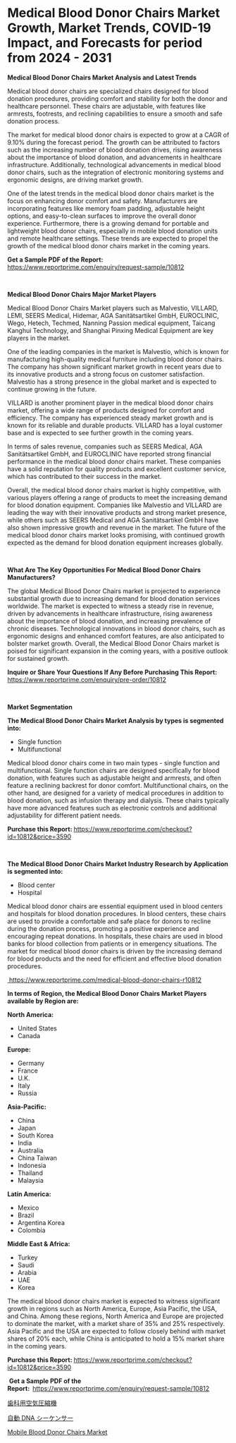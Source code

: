<p><h1>Medical Blood Donor Chairs Market Growth, Market Trends, COVID-19 Impact, and Forecasts for period from 2024 - 2031</h1></p><p><strong>Medical Blood Donor Chairs Market Analysis and Latest Trends</strong></p>
<p><p>Medical blood donor chairs are specialized chairs designed for blood donation procedures, providing comfort and stability for both the donor and healthcare personnel. These chairs are adjustable, with features like armrests, footrests, and reclining capabilities to ensure a smooth and safe donation process.</p><p>The market for medical blood donor chairs is expected to grow at a CAGR of 9.10% during the forecast period. The growth can be attributed to factors such as the increasing number of blood donation drives, rising awareness about the importance of blood donation, and advancements in healthcare infrastructure. Additionally, technological advancements in medical blood donor chairs, such as the integration of electronic monitoring systems and ergonomic designs, are driving market growth.</p><p>One of the latest trends in the medical blood donor chairs market is the focus on enhancing donor comfort and safety. Manufacturers are incorporating features like memory foam padding, adjustable height options, and easy-to-clean surfaces to improve the overall donor experience. Furthermore, there is a growing demand for portable and lightweight blood donor chairs, especially in mobile blood donation units and remote healthcare settings. These trends are expected to propel the growth of the medical blood donor chairs market in the coming years.</p></p>
<p><strong>Get a Sample PDF of the Report:&nbsp;</strong> <a href="https://www.reportprime.com/enquiry/request-sample/10812">https://www.reportprime.com/enquiry/request-sample/10812</a></p>
<p>&nbsp;</p>
<p><strong>Medical Blood Donor Chairs Major Market Players</strong></p>
<p><p>Medical Blood Donor Chairs Market players such as Malvestio, VILLARD, LEMI, SEERS Medical, Hidemar, AGA Sanitätsartikel GmbH, EUROCLINIC, Wego, Hetech, Techmed, Nanning Passion medical equipment, Taicang Kanghui Technology, and Shanghai Pinxing Medical Equipment are key players in the market.</p><p>One of the leading companies in the market is Malvestio, which is known for manufacturing high-quality medical furniture including blood donor chairs. The company has shown significant market growth in recent years due to its innovative products and a strong focus on customer satisfaction. Malvestio has a strong presence in the global market and is expected to continue growing in the future.</p><p>VILLARD is another prominent player in the medical blood donor chairs market, offering a wide range of products designed for comfort and efficiency. The company has experienced steady market growth and is known for its reliable and durable products. VILLARD has a loyal customer base and is expected to see further growth in the coming years.</p><p>In terms of sales revenue, companies such as SEERS Medical, AGA Sanitätsartikel GmbH, and EUROCLINIC have reported strong financial performance in the medical blood donor chairs market. These companies have a solid reputation for quality products and excellent customer service, which has contributed to their success in the market.</p><p>Overall, the medical blood donor chairs market is highly competitive, with various players offering a range of products to meet the increasing demand for blood donation equipment. Companies like Malvestio and VILLARD are leading the way with their innovative products and strong market presence, while others such as SEERS Medical and AGA Sanitätsartikel GmbH have also shown impressive growth and revenue in the market. The future of the medical blood donor chairs market looks promising, with continued growth expected as the demand for blood donation equipment increases globally.</p></p>
<p>&nbsp;</p>
<p><strong>What Are The Key Opportunities For Medical Blood Donor Chairs Manufacturers?</strong></p>
<p><p>The global Medical Blood Donor Chairs market is projected to experience substantial growth due to increasing demand for blood donation services worldwide. The market is expected to witness a steady rise in revenue, driven by advancements in healthcare infrastructure, rising awareness about the importance of blood donation, and increasing prevalence of chronic diseases. Technological innovations in blood donor chairs, such as ergonomic designs and enhanced comfort features, are also anticipated to bolster market growth. Overall, the Medical Blood Donor Chairs market is poised for significant expansion in the coming years, with a positive outlook for sustained growth.</p></p>
<p><strong>Inquire or Share Your Questions If Any Before Purchasing This Report:</strong> <a href="https://www.reportprime.com/enquiry/pre-order/10812">https://www.reportprime.com/enquiry/pre-order/10812</a></p>
<p>&nbsp;</p>
<p><strong>Market Segmentation</strong></p>
<p><strong>The Medical Blood Donor Chairs Market Analysis by types is segmented into:</strong></p>
<p><ul><li>Single function</li><li>Multifunctional</li></ul></p>
<p><p>Medical blood donor chairs come in two main types - single function and multifunctional. Single function chairs are designed specifically for blood donation, with features such as adjustable height and armrests, and often feature a reclining backrest for donor comfort. Multifunctional chairs, on the other hand, are designed for a variety of medical procedures in addition to blood donation, such as infusion therapy and dialysis. These chairs typically have more advanced features such as electronic controls and additional adjustability for different patient needs.</p></p>
<p><strong>Purchase this Report:&nbsp;</strong><a href="https://www.reportprime.com/checkout?id=10812&price=3590">https://www.reportprime.com/checkout?id=10812&price=3590</a></p>
<p>&nbsp;</p>
<p><strong>The Medical Blood Donor Chairs Market Industry Research by Application is segmented into:</strong></p>
<p><ul><li>Blood center</li><li>Hospital</li></ul></p>
<p><p>Medical blood donor chairs are essential equipment used in blood centers and hospitals for blood donation procedures. In blood centers, these chairs are used to provide a comfortable and safe place for donors to recline during the donation process, promoting a positive experience and encouraging repeat donations. In hospitals, these chairs are used in blood banks for blood collection from patients or in emergency situations. The market for medical blood donor chairs is driven by the increasing demand for blood products and the need for efficient and effective blood donation procedures.</p></p>
<p><a href="https://www.reportprime.com/medical-blood-donor-chairs-r10812">&nbsp;https://www.reportprime.com/medical-blood-donor-chairs-r10812</a></p>
<p><strong>In terms of Region, the Medical Blood Donor Chairs Market Players available by Region are:</strong></p>
<p>
    <p> <strong> North America: </strong>
        <ul>
            <li>United States</li>
            <li>Canada</li>
        </ul>
        </p> 
    <p> <strong> Europe: </strong>
        <ul>
            <li>Germany</li>
            <li>France</li>
            <li>U.K.</li>
            <li>Italy</li>
            <li>Russia</li>
        </ul>
        </p> 
    <p> <strong> Asia-Pacific: </strong>
        <ul>
            <li>China</li>
            <li>Japan</li>
            <li>South Korea</li>
            <li>India</li>
            <li>Australia</li>
            <li>China Taiwan</li>
            <li>Indonesia</li>
            <li>Thailand</li>
            <li>Malaysia</li>
        </ul>
        </p> 
    <p> <strong> Latin America: </strong>
        <ul>
            <li>Mexico</li>
            <li>Brazil</li>
            <li>Argentina Korea</li>
            <li>Colombia</li>
        </ul>
        </p> 
    <p> <strong> Middle East & Africa: </strong>
        <ul>
            <li>Turkey</li>
            <li>Saudi</li>
            <li>Arabia</li>
            <li>UAE</li>
            <li>Korea</li>
        </ul>
    </p>
    </p>
<p><p>The medical blood donor chairs market is expected to witness significant growth in regions such as North America, Europe, Asia Pacific, the USA, and China. Among these regions, North America and Europe are projected to dominate the market, with a market share of 35% and 25% respectively. Asia Pacific and the USA are expected to follow closely behind with market shares of 20% each, while China is anticipated to hold a 15% market share in the coming years.</p></p>
<p><strong>Purchase this Report: </strong><a href="https://www.reportprime.com/checkout?id=10812&price=3590">https://www.reportprime.com/checkout?id=10812&price=3590</a></p>
<p>&nbsp;<strong>Get a Sample PDF of the Report:&nbsp;&nbsp;</strong><a href="https://www.reportprime.com/enquiry/request-sample/10812">https://www.reportprime.com/enquiry/request-sample/10812</a></p>
<p><strong></strong></p>
<p><p><a href="https://medium.com/@reyeshowell66/%E6%AD%AF%E7%A7%91%E7%94%A8%E3%82%A8%E3%82%A2%E3%82%B3%E3%83%B3%E3%83%97%E3%83%AC%E3%83%83%E3%82%B5%E3%83%BC%E5%B8%82%E5%A0%B4%E3%81%AE%E8%A6%8B%E8%A7%A3-%E5%B8%82%E5%A0%B4%E3%81%AE%E3%83%88%E3%83%AC%E3%83%B3%E3%83%89-%E6%88%90%E9%95%B7-2024%E5%B9%B4%E3%81%8B%E3%82%892031%E5%B9%B4%E3%81%BE%E3%81%A7%E3%81%AE%E4%BA%88%E6%B8%AC-c02ebcbd9c4c">歯科用空気圧縮機</a></p><p><a href="https://medium.com/@josuehezog2023/%E8%87%AA%E5%8B%95dna%E3%82%B7%E3%83%BC%E3%82%B1%E3%83%B3%E3%82%B5%E3%83%BC%E3%81%AE%E5%B8%82%E5%A0%B4%E5%8B%95%E5%90%91%E3%81%A8%E5%B8%82%E5%A0%B4%E5%88%86%E6%9E%90%E3%81%AF-2024%E5%B9%B4%E3%81%8B%E3%82%892031%E5%B9%B4%E3%81%BE%E3%81%A7%E3%81%AE%E6%9C%9F%E9%96%93%E3%81%AB%E4%BA%88%E6%B8%AC%E3%81%95%E3%82%8C%E3%81%A6%E3%81%84%E3%81%BE%E3%81%99-e23316ab55ed">自動 DNA シーケンサー</a></p><p><a href="https://github.com/Sinjinluong3e0awx2m195k76/Market-Research-Report-List-2/blob/main/mobile-blood-donor-chairs-market.md">Mobile Blood Donor Chairs Market</a></p></p>